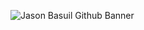 ![Jason Basuil Github Banner](https://res.cloudinary.com/dwgvb9rdh/image/upload/v1594270180/Blue_Yellow_and_Red_Technology_Facebook_Cover_s8ozjz.png)
